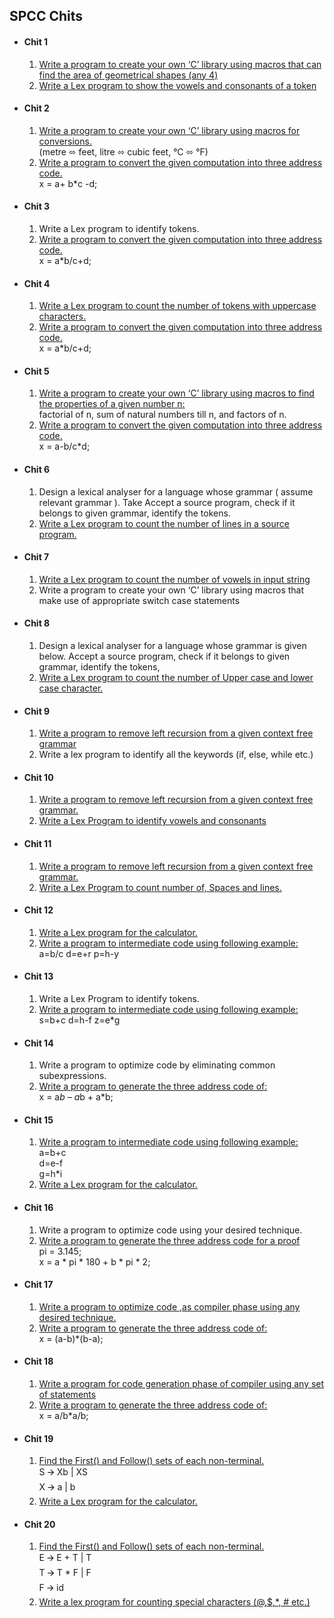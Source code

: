 ## SPCC Chits  

- #### Chit 1  
    1. [Write a program to create your own ‘C’ library using macros that can find the area of geometrical shapes (any 4)](https://github.com/bhushan-borole/spcc-pracs/tree/master/java/libraries)
    2. [Write a Lex program to show the vowels and consonants of a token](https://github.com/bhushan-borole/spcc-pracs/tree/master/lex_yacc/count_vowel_consonants)  
- #### Chit 2
    1. [Write a program to create your own ‘C’ library using macros for conversions.](https://github.com/bhushan-borole/spcc-pracs/tree/master/java/libraries)  
      (metre ⬄ feet, litre ⬄ cubic feet, °C ⬄ °F)
    2. [Write a program to convert the given computation into three address code.  ](https://github.com/bhushan-borole/spcc-pracs/tree/master/java/3AC)  
       x = a+ b*c -d;
- #### Chit 3
    1. Write a Lex program to identify tokens.
    2. [Write a program to convert the given computation into three address code.  ](https://github.com/bhushan-borole/spcc-pracs/tree/master/java/3AC)  
    x = a*b/c+d;
- #### Chit 4
    1. [Write a Lex program to count the number of tokens with uppercase characters.](https://github.com/bhushan-borole/spcc-pracs/tree/master/lex_yacc/count_uppercase_lowercase)
    2. [Write a program to convert the given computation into three address code.  ](https://github.com/bhushan-borole/spcc-pracs/tree/master/java/3AC)  
    x = a*b/c+d;
- #### Chit 5
    1. [Write a program to create your own ‘C’ library using macros to find the properties 
       of a given number n:](https://github.com/bhushan-borole/spcc-pracs/tree/master/java/libraries)  
        factorial of n, sum of natural numbers till n, and factors of n.
    2. [Write a program to convert the given computation into three address code.](https://github.com/bhushan-borole/spcc-pracs/tree/master/java/3AC)  
    x = a-b/c*d;
- #### Chit 6
    1. Design a lexical analyser for a language whose grammar ( assume relevant grammar ). 
       Take Accept a source program, check if it belongs to given grammar, identify the tokens.
    2. [Write a Lex program to count the number of lines in a source program.](https://github.com/bhushan-borole/spcc-pracs/tree/master/lex_yacc/count_char_words_lines_spaces)
- #### Chit 7
    1. [Write a Lex program to count the number of vowels in input string](https://github.com/bhushan-borole/spcc-pracs/tree/master/lex_yacc/count_vowel_consonants)
    2. Write a program to create your own ‘C’ library using macros that make use of appropriate switch case statements
- #### Chit 8
    1. Design a lexical analyser for a language whose grammar is given below.
Accept a source program, check if it belongs to given grammar, identify the tokens,
    2. [Write a Lex program to count the number of Upper case and lower case character.](https://github.com/bhushan-borole/spcc-pracs/tree/master/lex_yacc/count_uppercase_lowercase)
- #### Chit 9
    1. [Write a program to remove left recursion from a given context free grammar](https://github.com/bhushan-borole/spcc-pracs/tree/master/java/left_recursion)
    2. Write a lex program to identify all the keywords (if, else, while etc.)
- #### Chit 10
    1. [Write a program to remove left recursion from a given context free grammar.](https://github.com/bhushan-borole/spcc-pracs/tree/master/java/left_recursion)
    2. [Write a Lex Program to identify vowels and consonants](https://github.com/bhushan-borole/spcc-pracs/tree/master/lex_yacc/count_vowel_consonants)
- #### Chit 11
    1. [Write a program to remove left recursion from a given context free grammar.](https://github.com/bhushan-borole/spcc-pracs/tree/master/java/left_recursion)
    2. [Write a Lex Program to count number of, Spaces and lines.](https://github.com/bhushan-borole/spcc-pracs/tree/master/lex_yacc/count_char_words_lines_spaces)
- #### Chit 12
    1. [Write a Lex program for the calculator.](https://github.com/bhushan-borole/spcc-pracs/tree/master/lex_yacc/calculator)
    2. [Write a program to intermediate code using following example:  ](https://github.com/bhushan-borole/spcc-pracs/tree/master/java/intermediate_code_generation)  
       a=b/c
       d=e+r
       p=h-y
- #### Chit 13
    1. Write a Lex Program to identify tokens.
    2. [Write a program to intermediate code using following example:  ](https://github.com/bhushan-borole/spcc-pracs/tree/master/java/intermediate_code_generation)  
       s=b+c
       d=h-f
       z=e*g
- #### Chit 14
    1. Write a program to optimize code by eliminating common subexpressions.
    2. [Write a program to generate the three address code of:  ](https://github.com/bhushan-borole/spcc-pracs/tree/master/java/3AC)  
       x = a*b – a*b + a*b;
- #### Chit 15
    1. [Write a program to intermediate code using following  example:  ](https://github.com/bhushan-borole/spcc-pracs/tree/master/java/intermediate_code_generation)  
       a=b+c  
       d=e-f  
       g=h*i
    2. [Write a Lex program for the calculator.](https://github.com/bhushan-borole/spcc-pracs/tree/master/lex_yacc/calculator)
- #### Chit 16
    1. Write a program to optimize code  using your desired technique.
    2. [Write a program to generate the three address code for a proof  ](https://github.com/bhushan-borole/spcc-pracs/tree/master/java/3AC)  
       pi = 3.145;  
       x = a * pi * 180  + b * pi * 2;
- #### Chit 17
    1. [Write a program to optimize code  ,as compiler phase using any desired technique.]()
    2. [Write a program to generate the three address code of:  ](https://github.com/bhushan-borole/spcc-pracs/tree/master/java/3AC)  
       x = (a-b)*(b-a);
- #### Chit 18
    1. [Write a program for code generation phase of compiler using any set of statements](https://github.com/bhushan-borole/spcc-pracs/tree/master/java/code_generation)
    2. [Write a program to generate the three address code of:  ](https://github.com/bhushan-borole/spcc-pracs/tree/master/java/3AC)  
       x = a/b*a/b;
- #### Chit 19
    1. [Find the First() and Follow() sets of each non-terminal.  ](https://github.com/bhushan-borole/spcc-pracs/tree/master/java/first_follow)  
       S 🡪 Xb | XS  
       X 🡪 a | b
    2. [Write a Lex program for the calculator.](https://github.com/bhushan-borole/spcc-pracs/tree/master/lex_yacc/calculator)
- #### Chit 20
    1. [Find the First() and Follow() sets of each non-terminal.  ](https://github.com/bhushan-borole/spcc-pracs/tree/master/java/first_follow)  
       E 🡪 E + T | T  
       T 🡪 T * F | F  
       F 🡪 id
    2. [Write a lex program for counting special characters (@,$,*, # etc.)](https://github.com/bhushan-borole/spcc-pracs/tree/master/lex_yacc/count_special_characters)